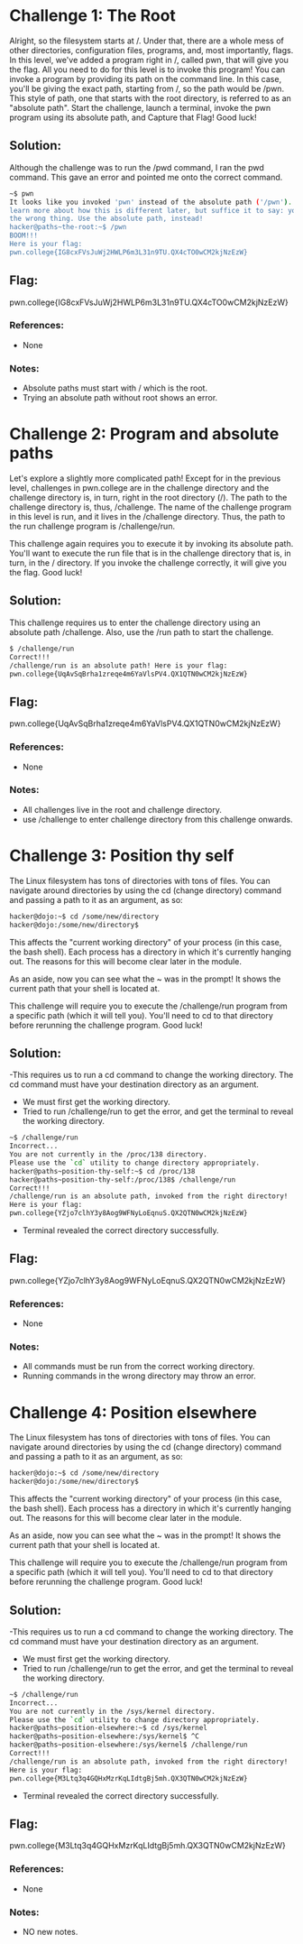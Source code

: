 # Challenge 1: The Root
Alright, so the filesystem starts at /. Under that, there are a whole mess of other directories, configuration files, programs, and, most importantly, flags. In this level, we've added a program right in /, called pwn, that will give you the flag. All you need to do for this level is to invoke this program!
You can invoke a program by providing its path on the command line. In this case, you'll be giving the exact path, starting from /, so the path would be /pwn. This style of path, one that starts with the root directory, is referred to as an "absolute path".
Start the challenge, launch a terminal, invoke the pwn program using its absolute path, and Capture that Flag! Good luck!

## Solution: 
Although the challenge was to run the /pwd command, I ran the pwd command. 
This gave an error and pointed me onto the correct command.

```sh
~$ pwn
It looks like you invoked 'pwn' instead of the absolute path ('/pwn'). You'll 
learn more about how this is different later, but suffice it to say: you ran 
the wrong thing. Use the absolute path, instead!
hacker@paths~the-root:~$ /pwn
BOOM!!!
Here is your flag:
pwn.college{IG8cxFVsJuWj2HWLP6m3L31n9TU.QX4cTO0wCM2kjNzEzW}
```

## Flag:
pwn.college{IG8cxFVsJuWj2HWLP6m3L31n9TU.QX4cTO0wCM2kjNzEzW}

### References:
- None

### Notes:
- Absolute paths must start with / which is the root.
- Trying an absolute path without root shows an error.

# Challenge 2: Program and absolute paths
Let's explore a slightly more complicated path! Except for in the previous level, challenges in pwn.college are in the challenge directory and the challenge directory is, in turn, right in the root directory (/). The path to the challenge directory is, thus, /challenge. The name of the challenge program in this level is run, and it lives in the /challenge directory. Thus, the path to the run challenge program is /challenge/run.

This challenge again requires you to execute it by invoking its absolute path. You'll want to execute the run file that is in the challenge directory that is, in turn, in the / directory. If you invoke the challenge correctly, it will give you the flag. Good luck!

## Solution:
This challenge requires us to enter the challenge directory using an absolute path /challenge. Also, use the /run path to start the challenge.

```sh
$ /challenge/run
Correct!!!
/challenge/run is an absolute path! Here is your flag:
pwn.college{UqAvSqBrha1zreqe4m6YaVlsPV4.QX1QTN0wCM2kjNzEzW}
```

## Flag:
pwn.college{UqAvSqBrha1zreqe4m6YaVlsPV4.QX1QTN0wCM2kjNzEzW}

### References:
- None

### Notes:
- All challenges live in the root and challenge directory.
- use /challenge to enter challenge directory from this challenge onwards.

# Challenge 3: Position thy self 
The Linux filesystem has tons of directories with tons of files. You can navigate around directories by using the cd (change directory) command and passing a path to it as an argument, as so:

```sh
hacker@dojo:~$ cd /some/new/directory
hacker@dojo:/some/new/directory$
```

This affects the "current working directory" of your process (in this case, the bash shell). Each process has a directory in which it's currently hanging out. The reasons for this will become clear later in the module.

As an aside, now you can see what the ~ was in the prompt! It shows the current path that your shell is located at.

This challenge will require you to execute the /challenge/run program from a specific path (which it will tell you). You'll need to cd to that directory before rerunning the challenge program. Good luck!

## Solution:
-This requires us to run a cd command to change the working directory. The cd command must have your destination directory as an argument. 
- We must first get the working directory.
- Tried to run /challenge/run to get the error, and get the terminal to reveal the working directory.

```sh
~$ /challenge/run
Incorrect...
You are not currently in the /proc/138 directory.
Please use the `cd` utility to change directory appropriately.
hacker@paths~position-thy-self:~$ cd /proc/138
hacker@paths~position-thy-self:/proc/138$ /challenge/run
Correct!!!
/challenge/run is an absolute path, invoked from the right directory!
Here is your flag:
pwn.college{YZjo7clhY3y8Aog9WFNyLoEqnuS.QX2QTN0wCM2kjNzEzW}
```
- Terminal revealed the correct directory successfully.

## Flag:
pwn.college{YZjo7clhY3y8Aog9WFNyLoEqnuS.QX2QTN0wCM2kjNzEzW}

### References:
- None

### Notes:
- All commands must be run from the correct working directory.
- Running commands in the wrong directory may throw an error.

# Challenge 4: Position elsewhere
The Linux filesystem has tons of directories with tons of files. You can navigate around directories by using the cd (change directory) command and passing a path to it as an argument, as so:

```sh
hacker@dojo:~$ cd /some/new/directory
hacker@dojo:/some/new/directory$
```

This affects the "current working directory" of your process (in this case, the bash shell). Each process has a directory in which it's currently hanging out. The reasons for this will become clear later in the module.

As an aside, now you can see what the ~ was in the prompt! It shows the current path that your shell is located at.

This challenge will require you to execute the /challenge/run program from a specific path (which it will tell you). You'll need to cd to that directory before rerunning the challenge program. Good luck!

## Solution:
-This requires us to run a cd command to change the working directory. The cd command must have your destination directory as an argument. 
- We must first get the working directory.
- Tried to run /challenge/run to get the error, and get the terminal to reveal the working directory.

```sh
~$ /challenge/run
Incorrect...
You are not currently in the /sys/kernel directory.
Please use the `cd` utility to change directory appropriately.
hacker@paths~position-elsewhere:~$ cd /sys/kernel
hacker@paths~position-elsewhere:/sys/kernel$ ^C
hacker@paths~position-elsewhere:/sys/kernel$ /challenge/run
Correct!!!
/challenge/run is an absolute path, invoked from the right directory!
Here is your flag:
pwn.college{M3Ltq3q4GQHxMzrKqLIdtgBj5mh.QX3QTN0wCM2kjNzEzW}
```
- Terminal revealed the correct directory successfully.

## Flag:
pwn.college{M3Ltq3q4GQHxMzrKqLIdtgBj5mh.QX3QTN0wCM2kjNzEzW}

### References:
- None

### Notes:
- NO new notes.

